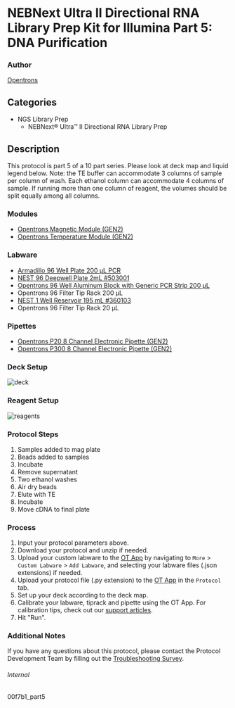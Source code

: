 # NEBNext Ultra II Directional RNA Library Prep Kit for Illumina Part 5: DNA Purification


### Author
[Opentrons](https://opentrons.com/)




## Categories
* NGS Library Prep
	* NEBNext® Ultra™ II Directional RNA Library Prep


## Description
This protocol is part 5 of a 10 part series. Please look at deck map and liquid legend below. Note: the TE buffer can accommodate 3 columns of sample per column of wash. Each ethanol column can accommodate 4 columns of sample. If running more than one column of reagent, the volumes should be split equally among all columns.


### Modules
* [Opentrons Magnetic Module (GEN2)](https://shop.opentrons.com/magnetic-module-gen2/)
* [Opentrons Temperature Module (GEN2)](https://shop.opentrons.com/temperature-module-gen2/)


### Labware
* [Armadillo 96 Well Plate 200 µL PCR](https://labware.opentrons.com/armadillo_96_wellplate_200ul_pcr_full_skirt?category=wellPlate)
* [NEST 96 Deepwell Plate 2mL #503001](http://www.cell-nest.com/page94?product_id=101&_l=en)
* [Opentrons 96 Well Aluminum Block with Generic PCR Strip 200 µL](https://shop.opentrons.com/collections/hardware-modules/products/aluminum-block-set)
* Opentrons 96 Filter Tip Rack 200 µL
* [NEST 1 Well Reservoir 195 mL #360103](http://www.cell-nest.com/page94?_l=en&product_id=102)
* Opentrons 96 Filter Tip Rack 20 µL


### Pipettes
* [Opentrons P20 8 Channel Electronic Pipette (GEN2)](https://shop.opentrons.com/8-channel-electronic-pipette/)
* [Opentrons P300 8 Channel Electronic Pipette (GEN2)](https://shop.opentrons.com/8-channel-electronic-pipette/)


### Deck Setup
![deck](https://opentrons-protocol-library-website.s3.amazonaws.com/custom-README-images/00f7b1/Part+5/Screen+Shot+2022-10-27+at+10.48.22+AM.png)


### Reagent Setup
![reagents](https://opentrons-protocol-library-website.s3.amazonaws.com/custom-README-images/00f7b1/Part+5/Screen+Shot+2022-10-25+at+3.47.25+PM.png)


### Protocol Steps
1. Samples added to mag plate
2. Beads added to samples
3. Incubate
4. Remove supernatant
5. Two ethanol washes
6. Air dry beads
7. Elute with TE
8. Incubate
9. Move cDNA to final plate


### Process
1. Input your protocol parameters above.
2. Download your protocol and unzip if needed.
3. Upload your custom labware to the [OT App](https://opentrons.com/ot-app) by navigating to `More` > `Custom Labware` > `Add Labware`, and selecting your labware files (.json extensions) if needed.
4. Upload your protocol file (.py extension) to the [OT App](https://opentrons.com/ot-app) in the `Protocol` tab.
5. Set up your deck according to the deck map.
6. Calibrate your labware, tiprack and pipette using the OT App. For calibration tips, check out our [support articles](https://support.opentrons.com/en/collections/1559720-guide-for-getting-started-with-the-ot-2).
7. Hit "Run".


### Additional Notes
If you have any questions about this protocol, please contact the Protocol Development Team by filling out the [Troubleshooting Survey](https://protocol-troubleshooting.paperform.co/).


###### Internal
00f7b1_part5
